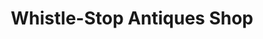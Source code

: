 ---
title: "Whistle-Stop Antiques Shop"
url: /farmington/whistle-stop-antiques-shop/
shop: Antiquitäten
---